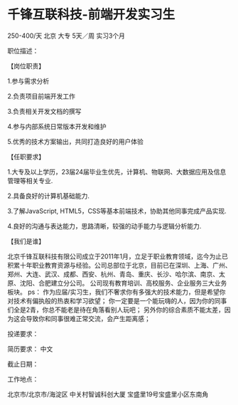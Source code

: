# 千锋互联科技-前端开发实习生

250-400/天 北京 大专 5天／周 实习3个月

职位描述：

【岗位职责】 

1.参与需求分析 

2.负责项目前端开发工作

 3.负责相关开发文档的撰写

 4.参与内部系统日常版本开发和维护

 5.优秀的技术方案输出，共同打造良好的用户体验         

【任职要求】 

1.大专及以上学历，23届24届毕业生优先，计算机、物联网、大数据应用及信息管理等相关专业. 

2.具备良好的计算机基础能力.

 3.了解JavaScript, HTML5，CSS等基本前端技术，协助其他同事完成产品实现.

 4.良好的沟通与表达能力，思路清晰，较强的动手能力与逻辑分析能力. 

【我们是谁】 

北京千锋互联科技有限公司成立于2011年1月，立足于职业教育领域，迄今为止已积累十年职业教育资源与经验。公司总部位于北京，目前已在深圳、上海、广州、郑州、大连、武汉、成都、西安、杭州、青岛、重庆、长沙、哈尔滨、南京、太原、沈阳、合肥建立分公司。 公司现有教育培训、高校服务、企业服务三大业务板块。 ps： 作为应届/实习生，我们不奢求你有多强大的技术能力，但是希望你对技术有偏执般的热衷和学习欲望； 你一定要是一个能玩嗨的人，因为你的同事们全是2青，你总不能老是待在角落看别人玩吧； 另外你的综合素质不能太差，因为这会导致你和同事很难正常交流，会产生距离感；

投递要求：

简历要求： 中文

截止日期：

工作地点：

北京市/北京市/海淀区 中关村智诚科创大厦 宝盛里19号宝盛里小区东南角